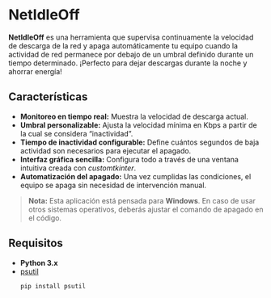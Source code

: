 # NetIdleOff

**NetIdleOff** es una herramienta que supervisa continuamente la velocidad de descarga de la red y apaga automáticamente tu equipo cuando la actividad de red permanece por debajo de un umbral definido durante un tiempo determinado. ¡Perfecto para dejar descargas durante la noche y ahorrar energía!

## Características

- **Monitoreo en tiempo real:** Muestra la velocidad de descarga actual.
- **Umbral personalizable:** Ajusta la velocidad mínima en Kbps a partir de la cual se considera “inactividad”.
- **Tiempo de inactividad configurable:** Define cuántos segundos de baja actividad son necesarios para ejecutar el apagado.
- **Interfaz gráfica sencilla:** Configura todo a través de una ventana intuitiva creada con *customtkinter*.
- **Automatización del apagado:** Una vez cumplidas las condiciones, el equipo se apaga sin necesidad de intervención manual.

> **Nota:** Esta aplicación está pensada para **Windows**. En caso de usar otros sistemas operativos, deberás ajustar el comando de apagado en el código.

## Requisitos

- **Python 3.x**
- [psutil](https://pypi.org/project/psutil/)  
  ```bash
  pip install psutil
